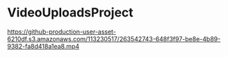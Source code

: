 # VideoUploadsProject

https://github-production-user-asset-6210df.s3.amazonaws.com/113230517/263542743-648f3f97-be8e-4b89-9382-fa8d418a1ea8.mp4

